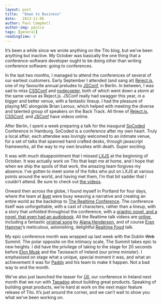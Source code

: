 ```yaml
---
layout: post
title:  "Down to Business"
date:   2013-11-06
author: Paul Campbell
author-img: paulca
tags: [general]
readingtime: 3
---
```

It’s been a while since we wrote anything on the Tito blog, but we’ve been anything but inactive.  My October was basically the one thing that a conference-software developer ought to be doing other than writing conference software: going to conferences.

In the last two months, I managed to attend the conferences of several of our earliest customers. Early September I attended (and sang at) [Reject.js](http://rejectjs.org/), one of my favourite annual preludes to [JSConf](http://jsconf.eu), in Berlin. In between, I was sad to miss [CSSConf](http://cssconf.eu) and [nodecopter](http://nodecopter.com), both of which went down a storm at the same venue as Reject.js. JSConf really had swagger this year, in a bigger and better venue, with a fantastic lineup. I had the pleasure of playing MC alongside Brian Leroux, which helped with meeting the diverse and talented group of speakers on the Back Track. All three of [Reject.js](http://www.youtube.com/playlist?list=PL37ZVnwpeshGLrMTDPV12z7KmjrXsOeHT), [CSSConf](https://www.youtube.com/playlist?list=PL37ZVnwpeshGi0vwS7HNUvsj8_vcNzQZk), and [JSConf](http://2013.jsconf.eu/speakers/videos.html) have videos online.

After Berlin, I spent a week preparing a talk for the inaugural [SoCoded](http://socoded.com) Conference in Hamburg. SoCoded is a conference after my own heart. Truly a local affair, each attendee was lovingly welcomed to an intimate venue, for a set of talks that spanned hand crafted desks, through javascript frameworks, all the way to my own brushes with death. Super exciting.

It was with much disappointment that I missed [LXJS](http://2013.lxjs.org/) at the beginning of October. It was actually work on Tito that kept me at home, and I hope that when we ship the spoils of that work, the amazing team forgives my absence. I’ve gotten to meet some of the folks who put on LXJS at various points around the world, and having met them, I’m that bit sadder that I couldn’t attend. Be sure to check out [the videos](http://www.youtube.com/channel/UCiCGpqnkj9oRzPsJBql7pGw).

Onward then across the globe, I found myself in Portland for four days, where the team at [&yet](http://andyet.com/) were busy weaving a narrative and creating an entire world as the backdrop to [The Realtime Conference](http://realtimeconf.com/). The conference itself was unforgettable, with a cast of characters, rather than a lineup, with a story that unfolded throughout the conference, with a [graphic novel, and a novel, that even had an audiobook](http://2013.realtimeconf.com/something-greater-than-artifice/). All the Realtime talk videos are [online](http://2013.realtimeconf.com/video/), including a fantastic [original song](http://2013.realtimeconf.com/Legacy.mp3) by [Alana Henderson](http://twitter.com/lanihendy), and of course [Eran Hammer](http://twitter.com/eranhammer)’s meticulous, astonishing, delightful [Realtime Food](realtimefood.net) talk.

My epic conference month was wrapped up last week with the Dublin <del>Web</del> Summit. The polar opposite on the intimacy scale, The Summit takes epic to new heights. I did have the privilege of taking to the stage for 20 seconds before [Elon Musk](http://twitter.com/elonmusk) and the Taoiseach of Ireland (our prime minister). I emphasised on stage what a unique, special moment it was, and what an achievement it was for [Paddy](https://twitter.com/paddycosgrave) and his team to make it happen. Not a bad way to end the month.

We’ve also just launched the teaser for [Úll](http://2014.ull.ie), our conference in Ireland next month that we run with [Tapadoo](http://tapadoo.ie) about building great products. Speaking of building great products, we’re hard at work on the next major feature release of Tito. It’s just around the corner, and we can’t wait to show you what we’ve been working on.